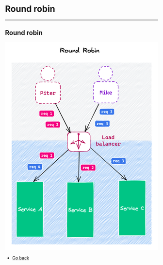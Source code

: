# Round robin
---
## Round robin

![Round robin](https://raw.githubusercontent.com/AndersDeath/holy-theory/main/images/18-round-robin.png)

* [Go back](../readme.md)
